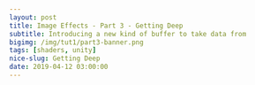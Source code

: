 ```yaml
---
layout: post
title: Image Effects - Part 3 - Getting Deep
subtitle: Introducing a new kind of buffer to take data from
bigimg: /img/tut1/part3-banner.png
tags: [shaders, unity]
nice-slug: Getting Deep
date: 2019-04-12 03:00:00
---
```

